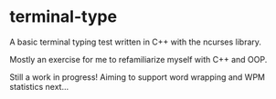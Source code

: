 # terminal-type
A basic terminal typing test written in C++ with the ncurses library.

Mostly an exercise for me to refamiliarize myself with C++ and OOP.

Still a work in progress! Aiming to support word wrapping and WPM statistics next...

